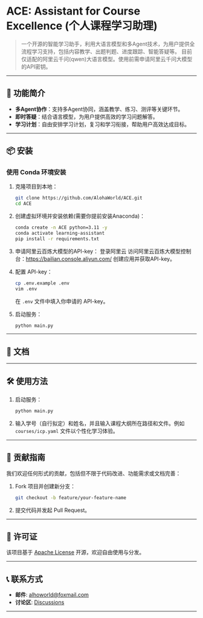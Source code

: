# ACE: Assistant for Course Excellence (个人课程学习助理)

> 一个开源的智能学习助手，利用大语言模型和多Agent技术，为用户提供全流程学习支持，包括内容教学、出题判题、进度跟踪、智能答疑等。
> 目前仅适配的阿里云千问(qwen)大语言模型。使用前需申请阿里云千问大模型的API密钥。

---

## 🚀 功能简介

- **多Agent协作**：支持多Agent协同，涵盖教学、练习、测评等关键环节。
- **即时答疑**：结合语言模型，为用户提供高效的学习问题解答。
- **学习计划**：自由安排学习计划，复习和学习衔接，帮助用户高效达成目标。

---

## 📦 安装

### 使用 Conda 环境安装

1. 克隆项目到本地：
   ```bash
   git clone https://github.com/AlohaWorld/ACE.git
   cd ACE
   ```

2. 创建虚拟环境并安装依赖(需要你提前安装Anaconda)：
   ```bash
   conda create -n ACE python=3.11 -y
   conda activate learning-assistant
   pip install -r requirements.txt
   ```

3. 申请阿里云百炼大模型的API-key：
   登录阿里云
   访问阿里云百炼大模型控制台：https://bailian.console.aliyun.com/
   创建应用并获取API-key。

4. 配置 API-key：
   ```bash
   cp .env.example .env
   vim .env
   ```

   在 `.env` 文件中填入你申请的 API-key。

5. 启动服务：
   ```bash
   python main.py
   ```

---

## 📝 文档

---

## 🛠️ 使用方法

1. 启动服务：
   ```bash
   python main.py
   ```

2. 输入学号（自行拟定）和姓名，并且输入课程大纲所在路径和文件。例如 `courses/icp.yaml` 文件以个性化学习体验。

---

## 🤝 贡献指南

我们欢迎任何形式的贡献，包括但不限于代码改进、功能需求或文档完善：

1. Fork 项目并创建新分支：
   ```bash
   git checkout -b feature/your-feature-name
   ```

2. 提交代码并发起 Pull Request。

---

## 📄 许可证

该项目基于 [Apache License](LICENSE) 开源，欢迎自由使用与分发。

---

## 📞 联系方式

- **邮件**: alhoworld@foxmail.com
- **讨论区**: [Discussions](https://github.com/AlohaWorld/ACE/discussions)

---
